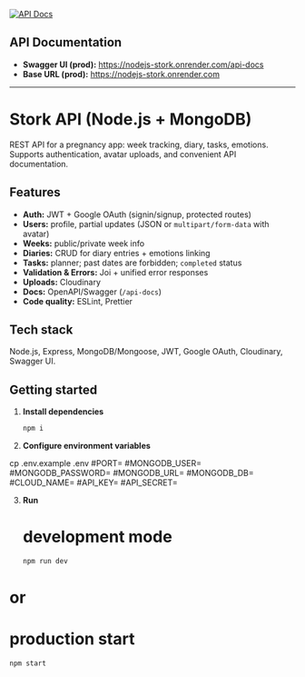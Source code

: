 [![API Docs](https://img.shields.io/badge/Swagger-UI-85EA2D)](https://nodejs-stork.onrender.com/api-docs)

## API Documentation
- **Swagger UI (prod):** https://nodejs-stork.onrender.com/api-docs  
- **Base URL (prod):** https://nodejs-stork.onrender.com

---

# Stork API (Node.js + MongoDB)

REST API for a pregnancy app: week tracking, diary, tasks, emotions. Supports authentication, avatar uploads, and convenient API documentation.

## Features
- **Auth:** JWT + Google OAuth (signin/signup, protected routes)
- **Users:** profile, partial updates (JSON or `multipart/form-data` with avatar)
- **Weeks:** public/private week info
- **Diaries:** CRUD for diary entries + emotions linking
- **Tasks:** planner; past dates are forbidden; `completed` status
- **Validation & Errors:** Joi + unified error responses
- **Uploads:** Cloudinary
- **Docs:** OpenAPI/Swagger (`/api-docs`)
- **Code quality:** ESLint, Prettier

## Tech stack
Node.js, Express, MongoDB/Mongoose, JWT, Google OAuth, Cloudinary, Swagger UI.

## Getting started

1. **Install dependencies**
   ```bash
   npm i

2. **Configure environment variables**
   
  cp .env.example .env
#PORT=
#MONGODB_USER=
#MONGODB_PASSWORD=
#MONGODB_URL=
#MONGODB_DB=
#CLOUD_NAME=
#API_KEY=
#API_SECRET=

3. **Run**
    # development mode
   ```bash
   npm run dev
# or
   # production start   
   ```bash
   npm start
  
